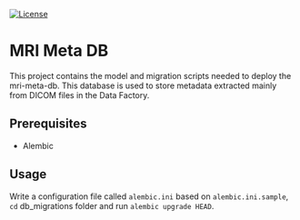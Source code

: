 [![License](https://img.shields.io/badge/license-Apache--2.0-blue.svg)](https://github.com/LREN-CHUV/mri-meta-db/blob/master/LICENSE)

# MRI Meta DB

This project contains the model and migration scripts needed to deploy the mri-meta-db. This database is used to store metadata extracted mainly from DICOM files in the Data Factory.

## Prerequisites

* Alembic

## Usage

Write a configuration file called `alembic.ini` based on `alembic.ini.sample`, `cd` db_migrations folder and run `alembic upgrade HEAD`. 
